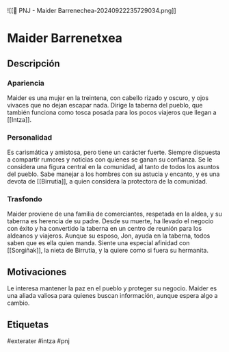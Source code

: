![[👤 PNJ - Maider Barrenechea-20240922235729034.png]]
# Maider Barrenetxea
## Descripción

### Apariencia 
Maider es una mujer en la treintena, con cabello rizado y oscuro, y ojos vivaces que no dejan escapar nada. Dirige la taberna del pueblo, que también funciona como tosca posada para los pocos viajeros que llegan a [[Intza]].
### Personalidad 
Es carismática y amistosa, pero tiene un carácter fuerte. Siempre dispuesta a compartir rumores y noticias con quienes se ganan su confianza. Se le considera una figura central en la comunidad, al tanto de todos los asuntos del pueblo. Sabe manejar a los hombres con su astucia y encanto, y es una devota de [[Birrutia]], a quien considera la protectora de la comunidad.
### Trasfondo 
Maider proviene de una familia de comerciantes, respetada en la aldea, y su taberna es herencia de su padre. Desde su muerte, ha llevado el negocio con éxito y ha convertido la taberna en un centro de reunión para los aldeanos y viajeros. Aunque su esposo, Jon, ayuda en la taberna, todos saben que es ella quien manda. Siente una especial afinidad con [[Sorgiñak]], la nieta de Birrutia, y la quiere como si fuera su hermanita.
## Motivaciones
Le interesa mantener la paz en el pueblo y proteger su negocio. Maider es una aliada valiosa para quienes buscan información, aunque espera algo a cambio.


## Etiquetas
#exterater #intza #pnj 